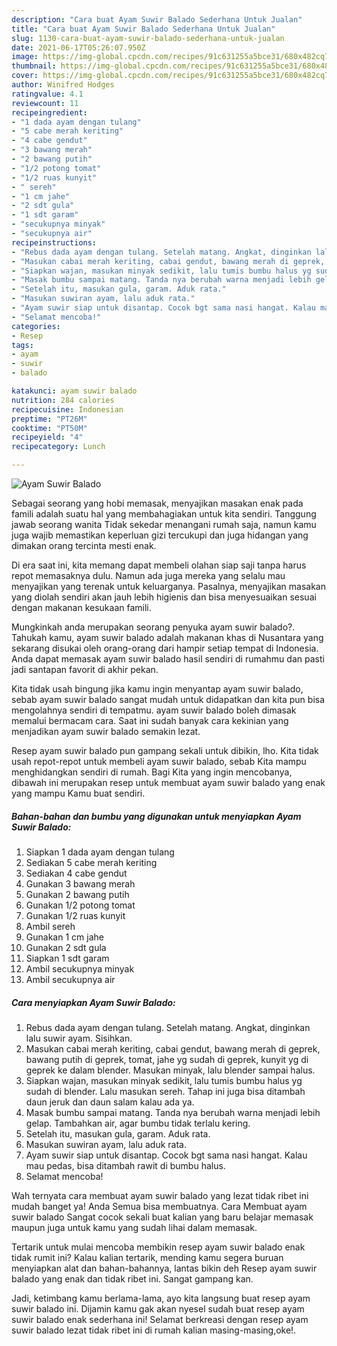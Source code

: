 ```yaml
---
description: "Cara buat Ayam Suwir Balado Sederhana Untuk Jualan"
title: "Cara buat Ayam Suwir Balado Sederhana Untuk Jualan"
slug: 1130-cara-buat-ayam-suwir-balado-sederhana-untuk-jualan
date: 2021-06-17T05:26:07.950Z
image: https://img-global.cpcdn.com/recipes/91c631255a5bce31/680x482cq70/ayam-suwir-balado-foto-resep-utama.jpg
thumbnail: https://img-global.cpcdn.com/recipes/91c631255a5bce31/680x482cq70/ayam-suwir-balado-foto-resep-utama.jpg
cover: https://img-global.cpcdn.com/recipes/91c631255a5bce31/680x482cq70/ayam-suwir-balado-foto-resep-utama.jpg
author: Winifred Hodges
ratingvalue: 4.1
reviewcount: 11
recipeingredient:
- "1 dada ayam dengan tulang"
- "5 cabe merah keriting"
- "4 cabe gendut"
- "3 bawang merah"
- "2 bawang putih"
- "1/2 potong tomat"
- "1/2 ruas kunyit"
- " sereh"
- "1 cm jahe"
- "2 sdt gula"
- "1 sdt garam"
- "secukupnya minyak"
- "secukupnya air"
recipeinstructions:
- "Rebus dada ayam dengan tulang. Setelah matang. Angkat, dinginkan lalu suwir ayam. Sisihkan."
- "Masukan cabai merah keriting, cabai gendut, bawang merah di geprek, bawang putih di geprek, tomat, jahe yg sudah di geprek, kunyit yg di geprek ke dalam blender. Masukan minyak, lalu blender sampai halus."
- "Siapkan wajan, masukan minyak sedikit, lalu tumis bumbu halus yg sudah di blender. Lalu masukan sereh. Tahap ini juga bisa ditambah daun jeruk dan daun salam kalau ada ya."
- "Masak bumbu sampai matang. Tanda nya berubah warna menjadi lebih gelap. Tambahkan air, agar bumbu tidak terlalu kering."
- "Setelah itu, masukan gula, garam. Aduk rata."
- "Masukan suwiran ayam, lalu aduk rata."
- "Ayam suwir siap untuk disantap. Cocok bgt sama nasi hangat. Kalau mau pedas, bisa ditambah rawit di bumbu halus."
- "Selamat mencoba!"
categories:
- Resep
tags:
- ayam
- suwir
- balado

katakunci: ayam suwir balado 
nutrition: 284 calories
recipecuisine: Indonesian
preptime: "PT26M"
cooktime: "PT50M"
recipeyield: "4"
recipecategory: Lunch

---
```



![Ayam Suwir Balado](https://img-global.cpcdn.com/recipes/91c631255a5bce31/680x482cq70/ayam-suwir-balado-foto-resep-utama.jpg)

Sebagai seorang yang hobi memasak, menyajikan masakan enak pada famili adalah suatu hal yang membahagiakan untuk kita sendiri. Tanggung jawab seorang  wanita Tidak sekedar menangani rumah saja, namun kamu juga wajib memastikan keperluan gizi tercukupi dan juga hidangan yang dimakan orang tercinta mesti enak.

Di era  saat ini, kita memang dapat membeli olahan siap saji tanpa harus repot memasaknya dulu. Namun ada juga mereka yang selalu mau menyajikan yang terenak untuk keluarganya. Pasalnya, menyajikan masakan yang diolah sendiri akan jauh lebih higienis dan bisa menyesuaikan sesuai dengan makanan kesukaan famili. 



Mungkinkah anda merupakan seorang penyuka ayam suwir balado?. Tahukah kamu, ayam suwir balado adalah makanan khas di Nusantara yang sekarang disukai oleh orang-orang dari hampir setiap tempat di Indonesia. Anda dapat memasak ayam suwir balado hasil sendiri di rumahmu dan pasti jadi santapan favorit di akhir pekan.

Kita tidak usah bingung jika kamu ingin menyantap ayam suwir balado, sebab ayam suwir balado sangat mudah untuk didapatkan dan kita pun bisa mengolahnya sendiri di tempatmu. ayam suwir balado boleh dimasak memalui bermacam cara. Saat ini sudah banyak cara kekinian yang menjadikan ayam suwir balado semakin lezat.

Resep ayam suwir balado pun gampang sekali untuk dibikin, lho. Kita tidak usah repot-repot untuk membeli ayam suwir balado, sebab Kita mampu menghidangkan sendiri di rumah. Bagi Kita yang ingin mencobanya, dibawah ini merupakan resep untuk membuat ayam suwir balado yang enak yang mampu Kamu buat sendiri.

<!--inarticleads1-->

##### Bahan-bahan dan bumbu yang digunakan untuk menyiapkan Ayam Suwir Balado:

1. Siapkan 1 dada ayam dengan tulang
1. Sediakan 5 cabe merah keriting
1. Sediakan 4 cabe gendut
1. Gunakan 3 bawang merah
1. Gunakan 2 bawang putih
1. Gunakan 1/2 potong tomat
1. Gunakan 1/2 ruas kunyit
1. Ambil  sereh
1. Gunakan 1 cm jahe
1. Gunakan 2 sdt gula
1. Siapkan 1 sdt garam
1. Ambil secukupnya minyak
1. Ambil secukupnya air




<!--inarticleads2-->

##### Cara menyiapkan Ayam Suwir Balado:

1. Rebus dada ayam dengan tulang. Setelah matang. Angkat, dinginkan lalu suwir ayam. Sisihkan.
1. Masukan cabai merah keriting, cabai gendut, bawang merah di geprek, bawang putih di geprek, tomat, jahe yg sudah di geprek, kunyit yg di geprek ke dalam blender. Masukan minyak, lalu blender sampai halus.
1. Siapkan wajan, masukan minyak sedikit, lalu tumis bumbu halus yg sudah di blender. Lalu masukan sereh. Tahap ini juga bisa ditambah daun jeruk dan daun salam kalau ada ya.
1. Masak bumbu sampai matang. Tanda nya berubah warna menjadi lebih gelap. Tambahkan air, agar bumbu tidak terlalu kering.
1. Setelah itu, masukan gula, garam. Aduk rata.
1. Masukan suwiran ayam, lalu aduk rata.
1. Ayam suwir siap untuk disantap. Cocok bgt sama nasi hangat. Kalau mau pedas, bisa ditambah rawit di bumbu halus.
1. Selamat mencoba!




Wah ternyata cara membuat ayam suwir balado yang lezat tidak ribet ini mudah banget ya! Anda Semua bisa membuatnya. Cara Membuat ayam suwir balado Sangat cocok sekali buat kalian yang baru belajar memasak maupun juga untuk kamu yang sudah lihai dalam memasak.

Tertarik untuk mulai mencoba membikin resep ayam suwir balado enak tidak rumit ini? Kalau kalian tertarik, mending kamu segera buruan menyiapkan alat dan bahan-bahannya, lantas bikin deh Resep ayam suwir balado yang enak dan tidak ribet ini. Sangat gampang kan. 

Jadi, ketimbang kamu berlama-lama, ayo kita langsung buat resep ayam suwir balado ini. Dijamin kamu gak akan nyesel sudah buat resep ayam suwir balado enak sederhana ini! Selamat berkreasi dengan resep ayam suwir balado lezat tidak ribet ini di rumah kalian masing-masing,oke!.

